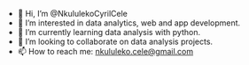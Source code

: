 - 👋 Hi, I’m @NkululekoCyrilCele
- 👀 I’m interested in data analytics, web and app development.
- 🌱 I’m currently learning data analysis with python.
- 💞️ I’m looking to collaborate on data analysis projects.
- 📫 How to reach me: nkululeko.cele@gmail.com

<!---
NkululekoCyrilCele/NkululekoCyrilCele is a ✨ special ✨ repository because its `README.md` (this file) appears on your GitHub profile.
You can click the Preview link to take a look at your changes.
--->
